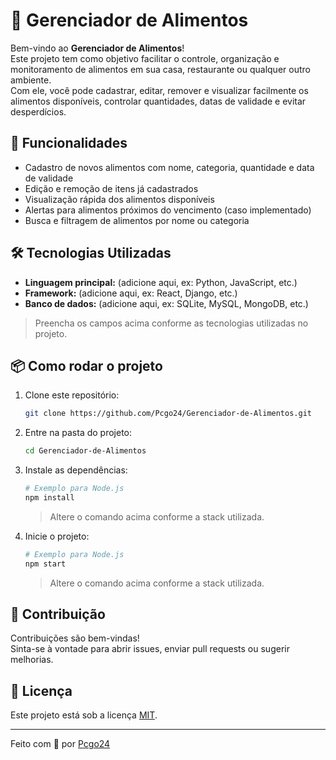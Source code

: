 # 🥗 Gerenciador de Alimentos

Bem-vindo ao **Gerenciador de Alimentos**!  
Este projeto tem como objetivo facilitar o controle, organização e monitoramento de alimentos em sua casa, restaurante ou qualquer outro ambiente.  
Com ele, você pode cadastrar, editar, remover e visualizar facilmente os alimentos disponíveis, controlar quantidades, datas de validade e evitar desperdícios.

## 🚀 Funcionalidades

- Cadastro de novos alimentos com nome, categoria, quantidade e data de validade
- Edição e remoção de itens já cadastrados
- Visualização rápida dos alimentos disponíveis
- Alertas para alimentos próximos do vencimento (caso implementado)
- Busca e filtragem de alimentos por nome ou categoria

## 🛠️ Tecnologias Utilizadas

- **Linguagem principal:** (adicione aqui, ex: Python, JavaScript, etc.)
- **Framework:** (adicione aqui, ex: React, Django, etc.)
- **Banco de dados:** (adicione aqui, ex: SQLite, MySQL, MongoDB, etc.)

> Preencha os campos acima conforme as tecnologias utilizadas no projeto.

## 📦 Como rodar o projeto

1. Clone este repositório:
   ```bash
   git clone https://github.com/Pcgo24/Gerenciador-de-Alimentos.git
   ```
2. Entre na pasta do projeto:
   ```bash
   cd Gerenciador-de-Alimentos
   ```
3. Instale as dependências:
   ```bash
   # Exemplo para Node.js
   npm install
   ```
   > Altere o comando acima conforme a stack utilizada.

4. Inicie o projeto:
   ```bash
   # Exemplo para Node.js
   npm start
   ```
   > Altere o comando acima conforme a stack utilizada.

## 🤝 Contribuição

Contribuições são bem-vindas!  
Sinta-se à vontade para abrir issues, enviar pull requests ou sugerir melhorias.

## 📄 Licença

Este projeto está sob a licença [MIT](LICENSE).

---

Feito com 💚 por [Pcgo24](https://github.com/Pcgo24)
